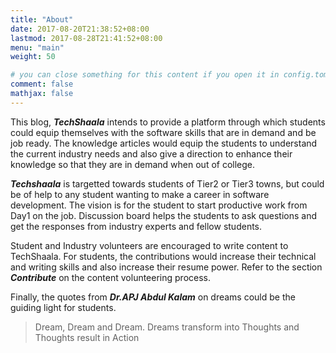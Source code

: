 ```yaml
---
title: "About"
date: 2017-08-20T21:38:52+08:00
lastmod: 2017-08-28T21:41:52+08:00
menu: "main"
weight: 50

# you can close something for this content if you open it in config.toml.
comment: false
mathjax: false
---
```


This blog, **_TechShaala_** intends to provide a platform through which students could equip themselves with the software skills that are in demand and be job ready. The knowledge articles would equip the students to understand the current industry needs and also give a direction to enhance their knowledge so that they are in demand when out of college. 

**_Techshaala_** is targetted towards students of Tier2 or Tier3 towns, but could be of help to any student wanting to make a career in software development. The vision is for the student to start productive work from Day1 on the job. Discussion board helps the students to ask questions and get the responses from industry experts and fellow students. 

Student and Industry volunteers are encouraged to write content to TechShaala. For students, the contributions would increase their technical and writing skills and also increase their resume power. Refer to the section **_Contribute_** on the content volunteering process.

Finally, the quotes from **_Dr.APJ Abdul Kalam_** on dreams could be the guiding light for students. 

>Dream, Dream and Dream. Dreams transform into Thoughts and Thoughts result in Action 



